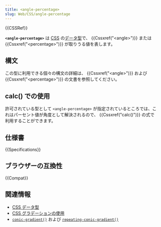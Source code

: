 ```yaml
---
title: <angle-percentage>
slug: Web/CSS/angle-percentage
---
```


{{CSSRef}}

**`<angle-percentage>`** は [CSS](/ja/docs/Web/CSS) の[データ型](/ja/docs/Web/CSS/CSS_Types)で、 {{Cssxref("&lt;angle&gt;")}} または {{Cssxref("&lt;percentage&gt;")}} が取りうる値を表します。

## 構文

この型に利用できる個々の構文の詳細は、 {{Cssxref("&lt;angle&gt;")}} および {{Cssxref("&lt;percentage&gt;")}} の文書を参照してください。

## calc() での使用

許可されている型として `<angle-percentage>` が指定されているところでは、これはパーセント値が角度として解決されるので、 {{Cssxref("calc()")}} の式で利用することができます。

## 仕様書

{{Specifications}}

## ブラウザーの互換性

{{Compat}}

## 関連情報

- [CSS データ型](/ja/docs/Web/CSS/CSS_Types)
- [CSS グラデーションの使用](/ja/docs/Web/CSS/CSS_Images/Using_CSS_gradients)
- [`conic-gradient()`](</ja/docs/Web/CSS/gradient/conic-gradient()>) および [`repeating-conic-gradient()`](</ja/docs/Web/CSS/gradient/repeating-conic-gradient()>)
